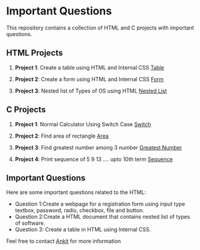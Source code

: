 # Important Questions

This repository contains a collection of HTML and C projects with important questions.

## HTML Projects

1. **Project 1**: Create a table using HTML and Internal CSS [Table](/table.html)

2. **Project 2**: Create a form using HTML and Internal CSS [Form](/form.html)

3. **Project 3**: Nested list of Types of OS using HTML [Nested List](nestedlist.html)

## C Projects

1. **Project 1**: Normal Calculator Using Switch Case [Switch](switch.c)

2. **Project 2**: Find area of rectangle [Area](areaofrectangle.c)

3. **Project 3**: Find greatest number among 3 number [Greatest Number](greatestno.c)

4. **Project 4**: Print sequence of 5 9 13 .... upto 10th term [Sequence](sequence-upto-10thterm.c)

## Important Questions

Here are some important questions related to the HTML:

- Question 1:Create a webpage for a registration form using input type textbox, password, radio, checkbox, file and button. 
- Question 2:Create a HTML document that contains nested list of types of software.
- Question 3: Create a table in HTML using Internal CSS.

Feel free to contact [Ankit](https://www.ankitak.com.np) for more information 
